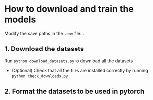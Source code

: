 # How to download and train the models

Modify the save paths in the `.env` file...

## 1. Download the datasets
Run `python download_datasets.py` to download all the datasets

- (Optional) Check that all the files are installed correctly by running `python check_downloads.py`

## 2. Format the datasets to be used in pytorch

